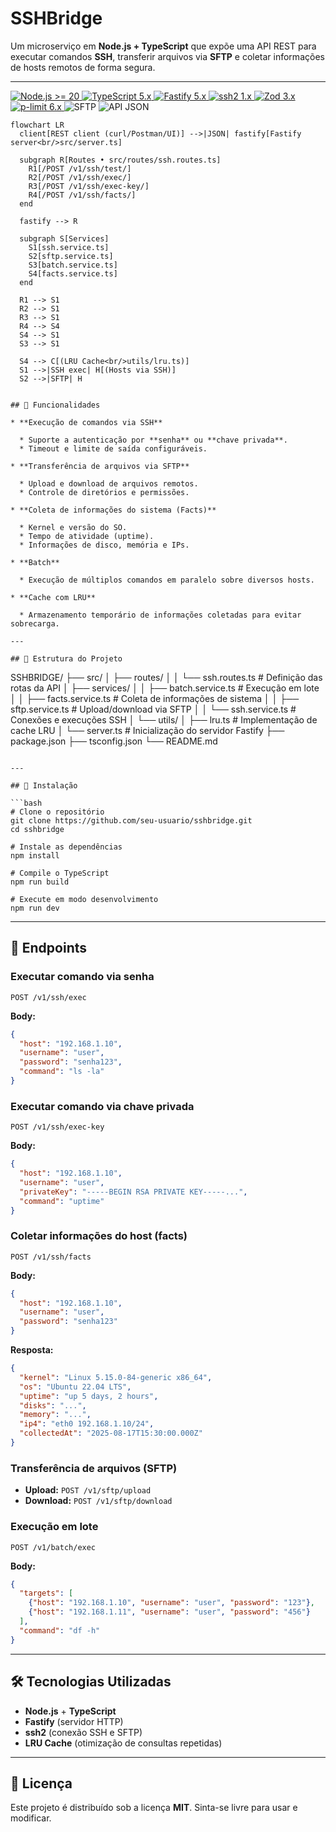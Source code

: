 # SSHBridge

Um microserviço em **Node.js + TypeScript** que expõe uma API REST para executar comandos **SSH**, transferir arquivos via **SFTP** e coletar informações de hosts remotos de forma segura.

---

<!-- Badges do stack -->
<p align="left">
  <a href="https://nodejs.org/">
    <img alt="Node.js >= 20" src="https://img.shields.io/badge/node-%3E%3D20.0.0-339933?logo=nodedotjs&logoColor=white">
  </a>
  <a href="https://www.typescriptlang.org/">
    <img alt="TypeScript 5.x" src="https://img.shields.io/badge/typescript-5.x-3178C6?logo=typescript&logoColor=white">
  </a>
  <a href="https://fastify.dev/">
    <img alt="Fastify 5.x" src="https://img.shields.io/badge/fastify-5.x-000000?logo=fastify&logoColor=white">
  </a>
  <a href="https://www.npmjs.com/package/ssh2">
    <img alt="ssh2 1.x" src="https://img.shields.io/badge/ssh2-1.x-4B275F">
  </a>
  <a href="https://www.npmjs.com/package/zod">
    <img alt="Zod 3.x" src="https://img.shields.io/badge/zod-3.x-3E67B1">
  </a>
  <a href="https://www.npmjs.com/package/p-limit">
    <img alt="p-limit 6.x" src="https://img.shields.io/badge/p--limit-6.x-8A2BE2?logo=npm&logoColor=white">
  </a>
  <img alt="SFTP" src="https://img.shields.io/badge/SFTP-supported-00B4D8">
  <img alt="API JSON" src="https://img.shields.io/badge/API-JSON-333333">
</p>


<!-- Gráfico Mermaid (compatível com GitHub) -->
```mermaid
flowchart LR
  client[REST client (curl/Postman/UI)] -->|JSON| fastify[Fastify server<br/>src/server.ts]

  subgraph R[Routes • src/routes/ssh.routes.ts]
    R1[/POST /v1/ssh/test/]
    R2[/POST /v1/ssh/exec/]
    R3[/POST /v1/ssh/exec-key/]
    R4[/POST /v1/ssh/facts/]
  end

  fastify --> R

  subgraph S[Services]
    S1[ssh.service.ts]
    S2[sftp.service.ts]
    S3[batch.service.ts]
    S4[facts.service.ts]
  end

  R1 --> S1
  R2 --> S1
  R3 --> S1
  R4 --> S4
  S4 --> S1
  S3 --> S1

  S4 --> C[(LRU Cache<br/>utils/lru.ts)]
  S1 -->|SSH exec| H[(Hosts via SSH)]
  S2 -->|SFTP| H


## 🚀 Funcionalidades

* **Execução de comandos via SSH**

  * Suporte a autenticação por **senha** ou **chave privada**.
  * Timeout e limite de saída configuráveis.

* **Transferência de arquivos via SFTP**

  * Upload e download de arquivos remotos.
  * Controle de diretórios e permissões.

* **Coleta de informações do sistema (Facts)**

  * Kernel e versão do SO.
  * Tempo de atividade (uptime).
  * Informações de disco, memória e IPs.

* **Batch**

  * Execução de múltiplos comandos em paralelo sobre diversos hosts.

* **Cache com LRU**

  * Armazenamento temporário de informações coletadas para evitar sobrecarga.

---

## 📂 Estrutura do Projeto

```
SSHBRIDGE/
├── src/
│   ├── routes/
│   │   └── ssh.routes.ts      # Definição das rotas da API
│   ├── services/
│   │   ├── batch.service.ts   # Execução em lote
│   │   ├── facts.service.ts   # Coleta de informações de sistema
│   │   ├── sftp.service.ts    # Upload/download via SFTP
│   │   └── ssh.service.ts     # Conexões e execuções SSH
│   └── utils/
│       ├── lru.ts             # Implementação de cache LRU
│       └── server.ts          # Inicialização do servidor Fastify
├── package.json
├── tsconfig.json
└── README.md
```

---

## 🔧 Instalação

```bash
# Clone o repositório
git clone https://github.com/seu-usuario/sshbridge.git
cd sshbridge

# Instale as dependências
npm install

# Compile o TypeScript
npm run build

# Execute em modo desenvolvimento
npm run dev
```

---

## 📡 Endpoints

### Executar comando via senha

```http
POST /v1/ssh/exec
```

**Body:**

```json
{
  "host": "192.168.1.10",
  "username": "user",
  "password": "senha123",
  "command": "ls -la"
}
```

### Executar comando via chave privada

```http
POST /v1/ssh/exec-key
```

**Body:**

```json
{
  "host": "192.168.1.10",
  "username": "user",
  "privateKey": "-----BEGIN RSA PRIVATE KEY-----...",
  "command": "uptime"
}
```

### Coletar informações do host (facts)

```http
POST /v1/ssh/facts
```

**Body:**

```json
{
  "host": "192.168.1.10",
  "username": "user",
  "password": "senha123"
}
```

**Resposta:**

```json
{
  "kernel": "Linux 5.15.0-84-generic x86_64",
  "os": "Ubuntu 22.04 LTS",
  "uptime": "up 5 days, 2 hours",
  "disks": "...",
  "memory": "...",
  "ip4": "eth0 192.168.1.10/24",
  "collectedAt": "2025-08-17T15:30:00.000Z"
}
```

### Transferência de arquivos (SFTP)

* **Upload:** `POST /v1/sftp/upload`
* **Download:** `POST /v1/sftp/download`

### Execução em lote

```http
POST /v1/batch/exec
```

**Body:**

```json
{
  "targets": [
    {"host": "192.168.1.10", "username": "user", "password": "123"},
    {"host": "192.168.1.11", "username": "user", "password": "456"}
  ],
  "command": "df -h"
}
```

---

## 🛠 Tecnologias Utilizadas

* **Node.js** + **TypeScript**
* **Fastify** (servidor HTTP)
* **ssh2** (conexão SSH e SFTP)
* **LRU Cache** (otimização de consultas repetidas)

---

## 📜 Licença

Este projeto é distribuído sob a licença **MIT**. Sinta-se livre para usar e modificar.
